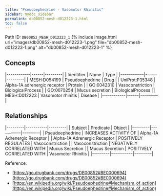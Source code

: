 ```yaml
---
title: "Pseudoephedrine - Vasomotor Rhinitis"
sidebar: mydoc_sidebar
permalink: db00852-mesh-d012223-1.html
toc: false 
---
```



Path ID: `DB00852_MESH_D012223_1`
{% include image.html url="images/db00852-mesh-d012223-1.png" file="db00852-mesh-d012223-1.png" alt="db00852-mesh-d012223-1" %}

## Concepts

|------------|------|---------|
| Identifier | Name | Type    |
|------------|------|---------|
| MESH:D054199 | Pseudoephedrine | Drug |
| UniProt:P35348 | Alpha-1A adrenergic receptor | Protein |
| GO:0042310 | Vasoconstriction | BiologicalProcess |
| GO:0070254 | Mucus secretion | BiologicalProcess |
| MESH:D012223 | Vasomotor rhinitis | Disease |
|------------|------|---------|

## Relationships

|---------|-----------|---------|
| Subject | Predicate | Object  |
|---------|-----------|---------|
| Pseudoephedrine | INCREASES ACTIVITY OF | Alpha-1A Adrenergic Receptor |
| Alpha-1A Adrenergic Receptor | POSITIVELY REGULATES | Vasoconstriction |
| Vasoconstriction | NEGATIVELY CORRELATED WITH | Mucus Secretion |
| Mucus Secretion | POSITIVELY CORRELATED WITH | Vasomotor Rhinitis |
|---------|-----------|---------|

Reference: 
  - [https://go.drugbank.com/drugs/DB00852#BE0000694](https://go.drugbank.com/drugs/DB00852#BE0000694)
  - [https://en.wikipedia.org/wiki/Pseudoephedrine#Mechanism_of_action](https://en.wikipedia.org/wiki/Pseudoephedrine#Mechanism_of_action)
